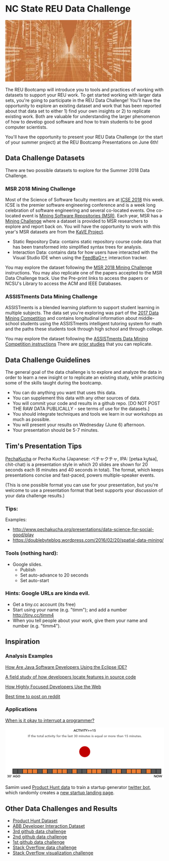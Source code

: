 # NC State REU Data Challenge

![PIC OF CHALLENGE](img/challenge.jpeg)

The REU Bootcamp will introduce you to tools and practices of working with datasets to support your REU work.  To get started working with larger data sets, you're going to participate in the REU Data Challenge!  You'll have the opportunity to explore an existing dataset and work that has been reported about that data set to either 1) find your own insights or 2) to replicate existing work.  Both are valuable for understanding the larger phenomenon of how to develop good software and how to train students to be good computer scientists.

You'll have the opportunity to present your REU Data Challenge (or the start of your summer project) at the REU Bootcamp Presentations on June 6th!  

## Data Challenge Datasets

There are two possible datasets to explore for the Summer 2018 Data Challenge. 

### MSR 2018 Mining Challenge
Most of the Science of Software faculty mentors are at [ICSE 2018](https://www.icse2018.org/) this week.  ICSE is the premier software engineering conference and is a week long celebration of software engineering and several co-located events.  One co-located event is [Mining Software Repositories (MSR)](https://2018.msrconf.org/home).  Each year, MSR has a [Mining Challenge](https://2018.msrconf.org/track/msr-2018-Mining-Challenge) where a dataset is provided to MSR researchers to explore and report back on.  You will have the opportunity to work with this year's MSR datasets are from the [KaVE Project](http://www.kave.cc/datasets).  

  * Static Repository Data: contains static repository course code data that has been transformed into simplified syntax trees for analysis. 
  * Interaction Data: contains data for how users have interacted with the Visual Studio IDE when using the [FeedBaG++](http://www.kave.cc/feedbag) interaction tracker. 
  
You may explore the dataset following the [MSR 2018 Mining Challenge](https://2018.msrconf.org/track/msr-2018-Mining-Challenge) instructions.  You may also replicate one of the papers accepted to the MSR Data Challenge track.  Use the Pre-print links to access the papers or NCSU's Library to access the ACM and IEEE Databases. 

### ASSISTments Data Mining Challenge

ASSISTments is a blended learning platform to support student learning in multiple subjects.  The data set you're exploring was part of the [2017 Data Mining Competition](https://sites.google.com/view/assistmentsdatamining/data-mining-competition-2017) and contains longitudinal information about middle-school students using the ASSISTments intelligent tutoring system for math and the paths these students took through high school and through college.  

You may explore the dataset following the [ASSISTments Data Mining Competition instructions](https://sites.google.com/view/assistmentsdatamining/data-mining-competition-2017?authuser=0) There are [prior studies](https://sites.google.com/view/assistmentsdatamining/prior-studies?authuser=0) that you can replicate.

## Data Challenge Guidelines

The general goal of the data challenge is to explore and analyze the data in order to learn a new insight or to replicate an existing study, while practicing some of the skills taught during the bootcamp.

* You can do anything you want that uses this data.
* You can supplement this data with any other sources of data.
* You will commit your code and results in a github repo. [DO NOT POST THE RAW DATA PUBLICALLY - see terms of use for the datasets.]
* You should integrate techniques and tools we learn in our workshops as much as possible.
* You will present your results on Wednesday (June 6) afternoon.
* Your presentation should be 5-7 minutes.

## Tim's Presentation Tips

[PechaKucha](http://www.buzzmaven.com/2010/03/pucha-kucha.html) or Pecha Kucha (Japanese: ペチャクチャ, IPA: [petɕa ku͍̥tɕa], chit-chat) is a presentation style in which 20 slides are shown for 20 seconds each (6 minutes and 40 seconds in total). The format, which keeps presentations concise and fast-paced, powers multiple-speaker events.

(This is one possible format you can use for your presentation, but you're welcome to use a presentation format that best supports your discussion of your data challenge results.)

### Tips: 

Examples:

* http://www.pechakucha.org/presentations/data-science-for-social-good/play
* https://doublebyteblog.wordpress.com/2016/02/20/spatial-data-mining/

### Tools (nothing hard):

* Google slides.
   * Publish
   * Set auto-advance to 20 seconds
   * Set auto-start

### Hints: Google URLs are kinda evil.

* Get a tiny.cc account (its free)
* Start using your name (e.g. "timm"); and add a number http://tiny.cc/timm4
* When you tell people about your work, give them your name and number (e.g. "timm4").

## Inspiration

### Analysis Examples

[How Are Java Software Developers Using the Eclipse IDE?](https://pdfs.semanticscholar.org/6dd3/8e533bf912364f8d5af73f66c67263933dd5.pdf)

[A field study of how developers locate features in source code](http://damevski.github.io/files/icse-2016-field-study.pdf)

[How Highly Focused Developers Use the Web](http://blog.codealike.com/how-highly-focused-developers-use-the-web/)

[Best time to post on reddit](http://ramiro.org/notebook/reddit-best-post-times/)

### Applications

[When is it okay to interrupt a programmer?](http://blog.codealike.com/when-ok-interrupt-developer/)

![red](img/red.png)

Samim used [Product Hunt data](https://www.producthunt.com) to train a startup generator [twitter bot](https://twitter.com/dailystartupbot), which randomly creates a [new startup landing page](https://startupbot.github.io/BeforeBreakfast/).


## Other Data Challenges and Results

* [Product Hunt Dataset](https://www.producthunt.com)
* [ABB Developer Interaction Dataset](https://github.com/abb-iss/DeveloperInteractionLogs/)
* [3rd github data challenge](https://github.com/blog/1892-third-annual-data-challenge-winners)
* [2nd github data challenge](https://github.com/blog/1544-data-challenge-ii-results)
* [1st github data challenge](https://github.com/blog/1162-github-data-challenge-winners)
* [Stack Overflow data challenge](https://www.kaggle.com/c/predict-closed-questions-on-stack-overflow)
* [Stack Overflow visualization challenge](https://www.kaggle.com/c/predict-closed-questions-on-stack-overflow/prospector#213)
